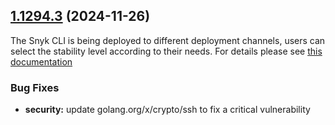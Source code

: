 ## [1.1294.3](https://github.com/snyk/snyk/compare/v1.1294.2...v1.1294.3) (2024-11-26)

The Snyk CLI is being deployed to different deployment channels, users can select the stability level according to their needs. For details please see [this documentation](https://docs.snyk.io/snyk-cli/releases-and-channels-for-the-snyk-cli)

### Bug Fixes

* **security:** update golang.org/x/crypto/ssh to fix a critical vulnerability